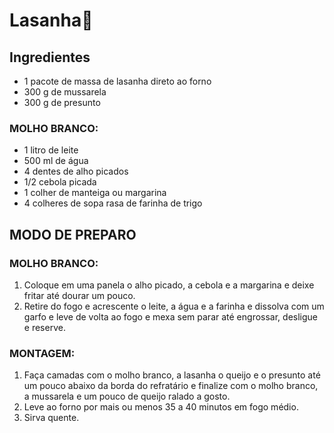 # Lasanha:cheese:

## Ingredientes

- 1 pacote de massa de lasanha direto ao forno
- 300 g de mussarela
- 300 g de presunto

### MOLHO BRANCO:

- 1 litro de leite
- 500 ml de água
- 4 dentes de alho picados
- 1/2 cebola picada
- 1 colher de manteiga ou margarina
- 4 colheres de sopa rasa de farinha de trigo

## MODO DE PREPARO

### MOLHO BRANCO:

1. Coloque em uma panela o alho picado, a cebola e a margarina e deixe fritar até dourar um pouco.
2. Retire do fogo e acrescente o leite, a água e a farinha e dissolva com um garfo e leve de volta ao fogo e mexa sem parar até engrossar, desligue e reserve.

### MONTAGEM:

1. Faça camadas com o molho branco, a lasanha o queijo e o presunto até um pouco abaixo da borda do refratário e finalize com o molho branco, a mussarela e um pouco de queijo ralado a gosto.
2. Leve ao forno por mais ou menos 35 a 40 minutos em fogo médio.
3. Sirva quente.

